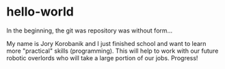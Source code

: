 # hello-world
In the beginning, the git was repository was without form...

My name is Jory Korobanik and I just finished school and want to learn more "practical" skills (programming). This will help to work with our future robotic overlords who will take a large portion of our jobs. Progress!
